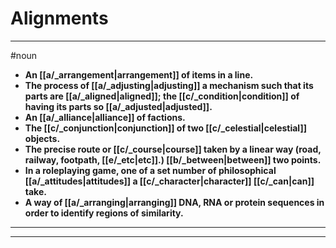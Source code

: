 # Alignments
---
#noun
- **An [[a/_arrangement|arrangement]] of items in a line.**
- **The process of [[a/_adjusting|adjusting]] a mechanism such that its parts are [[a/_aligned|aligned]]; the [[c/_condition|condition]] of having its parts so [[a/_adjusted|adjusted]].**
- **An [[a/_alliance|alliance]] of factions.**
- **The [[c/_conjunction|conjunction]] of two [[c/_celestial|celestial]] objects.**
- **The precise route or [[c/_course|course]] taken by a linear way (road, railway, footpath, [[e/_etc|etc]].) [[b/_between|between]] two points.**
- **In a roleplaying game, one of a set number of philosophical [[a/_attitudes|attitudes]] a [[c/_character|character]] [[c/_can|can]] take.**
- **A way of [[a/_arranging|arranging]] DNA, RNA or protein sequences in order to identify regions of similarity.**
---
---
